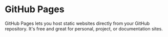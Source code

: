 # GitHub Pages

GitHub Pages lets you host static websites directly from your GitHub repository. It's free and great for personal, project, or documentation sites.

